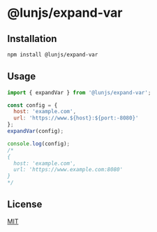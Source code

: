 # @lunjs/expand-var

## Installation

```sh
npm install @lunjs/expand-var
```

## Usage

```js
import { expandVar } from '@lunjs/expand-var';

const config = {
  host: 'example.com',
  url: 'https://www.${host}:${port:-8080}'
};
expandVar(config);

console.log(config);
/*
{
  host: 'example.com',
  url: 'https://www.example.com:8080'
}
*/
```

## License

[MIT](LICENSE)
